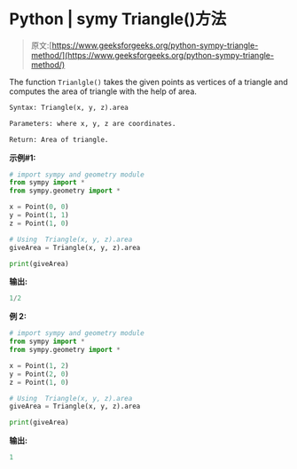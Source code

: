 # Python | symy Triangle()方法

> 原文:[https://www.geeksforgeeks.org/python-sympy-triangle-method/](https://www.geeksforgeeks.org/python-sympy-triangle-method/)

The function `Trianlgle()` takes the given points as vertices of a triangle and computes the area of triangle with the help of area.

```py
Syntax: Triangle(x, y, z).area

Parameters: where x, y, z are coordinates.

Return: Area of triangle.

```

**示例#1:**

```py
# import sympy and geometry module
from sympy import * 
from sympy.geometry import * 

x = Point(0, 0)
y = Point(1, 1)
z = Point(1, 0)

# Using  Triangle(x, y, z).area
giveArea = Triangle(x, y, z).area

print(giveArea)
```

**输出:**

```py
1/2
```

**例 2:**

```py
# import sympy and geometry module
from sympy import * 
from sympy.geometry import * 

x = Point(1, 2)
y = Point(2, 0)
z = Point(1, 0)

# Using  Triangle(x, y, z).area
giveArea = Triangle(x, y, z).area

print(giveArea)
```

**输出:**

```py
1
```